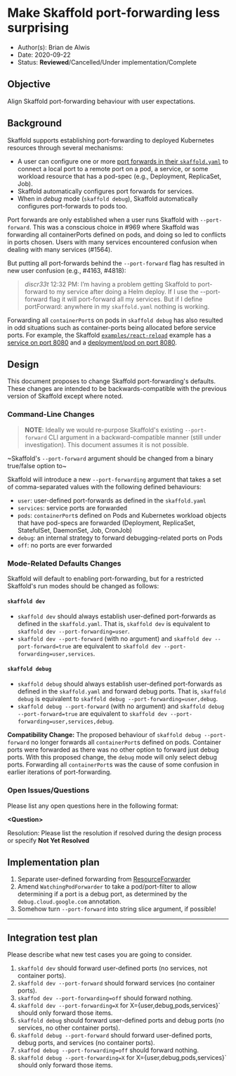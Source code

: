 # Make Skaffold port-forwarding less surprising

* Author(s): Brian de Alwis
* Date: 2020-09-22
* Status: **Reviewed**/Cancelled/Under implementation/Complete

## Objective

Align Skaffold port-forwarding behaviour with user expectations.


## Background

Skaffold supports establishing port-forwarding to deployed Kubernetes resources through
several mechanisms:

- A user can configure one or more [port forwards in their `skaffold.yaml`](https://skaffold.dev/docs/references/yaml/#portForward)
  to connect a local port to a remote port on a pod, a service, or some workload resource that
  has a pod-spec (e.g., Deployment, ReplicaSet, Job).
- Skaffold automatically configures port forwards for services.
- When in _debug_ mode (`skaffold debug`), Skaffold automatically configures port-forwards to pods too. 

Port forwards are only established when a user runs Skaffold with `--port-forward`.  This was a conscious
choice in #969 where Skaffold was forwarding all containerPorts defined on pods, and doing so led to conflicts
in ports chosen.  Users with many services encountered confusion when dealing with many services (#1564).

But putting all port-forwards behind the `--port-forward` flag has resulted in new user confusion (e.g., #4163, #4818):

> *discr33t* 12:32 PM: I’m having a problem getting Skaffold to port-forward to my service after
> doing a Helm deploy. If I use the --port-forward flag it will port-forward all my services. But
> if I define portForward: anywhere in my `skaffold.yaml` nothing is working.

Forwarding all `containerPort`s on pods in `skaffold debug` has also resulted in odd situations
such as container-ports being allocated before service ports.  For example, the Skaffold 
[`examples/react-reload`](https://github.com/GoogleContainerTools/skaffold/tree/HEAD/examples/react-reload/) example
has a [service on port 8080](https://github.com/GoogleContainerTools/skaffold/tree/HEAD/examples/react-reload/k8s/deployment.yaml#L7)
and a [deployment/pod on port 8080](https://github.com/GoogleContainerTools/skaffold/blob/master/examples/react-reload/k8s/deployment.yaml#L29). 



## Design

This document proposes to change Skaffold port-forwarding's defaults.
These changes are intended to be backwards-compatible with the previous version
of Skaffold except where noted.


### Command-Line Changes

> **NOTE**: Ideally we would re-purpose Skaffold's existing `--port-forward` CLI argument in
> a backward-compatible manner (still under investigation).  This document assumes it is
> not possible.  

~Skaffold's `--port-forward` argument should be changed from a binary true/false option to~

Skaffold will introduce a new `--port-forwarding` argument that takes 
a set of comma-separated values with the following defined behaviours:

   - `user`: user-defined port-forwards as defined in the `skaffold.yaml`   
   - `services`: service ports are forwarded
   - `pods`: `containerPort`s defined on Pods and Kubernetes workload objects that have pod-specs
      are forwarded (Deployment, ReplicaSet, StatefulSet, DaemonSet, Job, CronJob)
   - `debug`: an internal strategy to forward debugging-related ports on Pods
   - `off`: no ports are ever forwarded

### Mode-Related Defaults Changes

Skaffold will default to enabling port-forwarding, but for a restricted 
Skaffold's run modes should be changed as follows:

#### `skaffold dev`

  - `skaffold dev` should always establish user-defined port-forwards as defined in the `skaffold.yaml`.
    That is, `skaffold dev` is equivalent to `skaffold dev --port-forwarding=user`.
  - `skaffold dev --port-forward` (with no argument) and `skaffold dev --port-forward=true` are
    equivalent to `skaffold dev --port-forwarding=user,services`.
        
#### `skaffold debug`
  
  - `skaffold debug` should always establish user-defined port-forwards as defined in the `skaffold.yaml`
    and forward debug ports.  That is, `skaffold debug` is equivalent to `skaffold debug --port-forwarding=user,debug`.
  - `skaffold debug --port-forward` (with no argument) and `skaffold debug --port-forward=true` are
    equivalent to `skaffold dev --port-forwarding=user,services,debug`.

**Compatibility Change:** The proposed behaviour of `skaffold debug --port-forward` no longer forwards all
`containerPort`s defined on pods.  Container ports were forwarded as there was no other option to forward
just debug ports.  With this proposed change, the `debug` mode will only select debug ports.  Forwarding all
`containerPort`s was the cause of some confusion in earlier iterations of port-forwarding.

### Open Issues/Questions

Please list any open questions here in the following format:

**\<Question\>**

Resolution: Please list the resolution if resolved during the design process or
specify __Not Yet Resolved__


## Implementation plan

1. Separate user-defined forwarding from [ResourceForwarder](https://github.com/GoogleContainerTools/skaffold/blob/master/pkg/skaffold/kubernetes/portforward/resource_forwarder.go)
2. Amend `WatchingPodForwarder` to take a pod/port-filter to allow determining if a port is
   a debug port, as determined by the `debug.cloud.google.com` annotation.
3. Somehow turn `--port-forward` into string slice argument, if possible!

___


## Integration test plan

Please describe what new test cases you are going to consider.

1. `skaffold dev` should forward user-defined ports (no services, not container ports).
2. `skaffold dev --port-forward` should forward services (no container ports).
3. `skaffod dev --port-forwarding=off` should forward nothing.
4. `skaffold dev --port-forwarding=X` for X={user,debug,pods,services}` should only forward those items.
5. `skaffold debug` should forward user-defined ports and debug ports (no services, no other container ports).
6. `skaffold debug --port-forward` should forward user-defined ports, debug ports, and services (no container ports).
7. `skaffod debug --port-forwarding=off` should forward nothing.
8. `skaffold debug --port-forwarding=X` for X={user,debug,pods,services}` should only forward those items.
